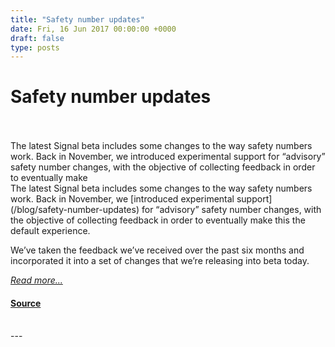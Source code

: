 ```yaml
---
title: "Safety number updates"
date: Fri, 16 Jun 2017 00:00:00 +0000
draft: false
type: posts
---
```

# Safety number updates

<br/>

<br/>
 The latest Signal beta includes some changes to the way safety numbers work. Back in November, we introduced experimental support for “advisory” safety number changes, with the objective of collecting feedback in order to eventually make
<br/>
The latest Signal beta includes some changes to the way safety numbers work. Back in November, we [introduced experimental support](/blog/safety-number-updates) for “advisory” safety number changes, with the objective of collecting feedback in order to eventually make this the default experience.

We’ve taken the feedback we’ve received over the past six months and incorporated it into a set of changes that we’re releasing into beta today.

[_Read more..._](https://signal.org/blog/verified-safety-number-updates/)

#### [Source](https://signal.org/blog/verified-safety-number-updates/)

<br/>
---
